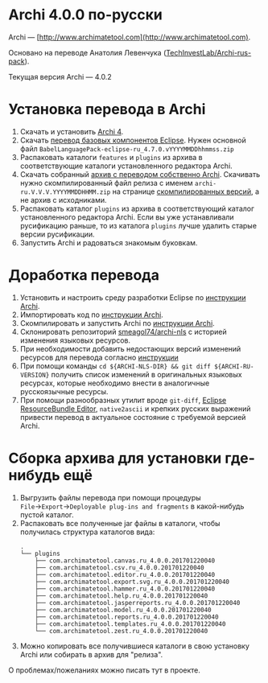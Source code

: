 # Archi 4.0.0 по-русски

Archi — [http://www.archimatetool.com](http://www.archimatetool.com).

Основано на переводе Анатолия Левенчука ([TechInvestLab/Archi-rus-pack](https://github.com/TechInvestLab/Archi-rus-pack)).

Текущая версия Archi — 4.0.2

# Установка перевода в Archi

1. Скачать и установить [Archi 4](http://www.archimatetool.com/download).
2. Скачать [перевод базовых компонентов Eclipse](https://download.eclipse.org/technology/babel/babel_language_packs/R0.16.1/oxygen/oxygen.php#ru). Нужен основной файл `BabelLanguagePack-eclipse-ru_4.7.0.vYYYYMMDDhhmmss.zip`
3. Распаковать каталоги `features` и `plugins` из архива в соответствующие каталоги установленного редактора Archi.
4. Скачать собранный [архив с переводом собственно Archi](https://github.com/smeagol74/archi-ru/releases). Скачивать нужно скомпилированный файл релиза с именем `archi-ru.V.V.V.YYYYMMDDHHMM.zip` на странице [скомпилированных версий](https://github.com/smeagol74/archi-ru/releases), а не архив с исходниками.
5. Распаковать каталог `plugins` из архива в соответствующий каталог установленного редактора Archi. Если вы уже устанавливали русификацию раньше, то из каталога `plugins` лучше удалить старые версии русификации.
6. Запустить Archi и радоваться знакомым буковкам.

# Доработка перевода

1. Установить и настроить среду разработки Eclipse по [инструкции Archi](http://www.archimatetool.com/dev/eclipse-setup).
2. Импортировать код по [инструкции Archi](http://www.archimatetool.com/dev/import-code).
3. Скомпилировать и запустить Archi по [инструкции Archi](http://www.archimatetool.com/dev/running-archi).
4. Склонировать репозиторий [smeagol74/archi-nls](https://github.com/smeagol74/archi-nls) с историей изменения языковых ресурсов.
5. При необходимости добавить недостающих версий изменений ресурсов для перевода согласно [инструкции](https://github.com/smeagol74/archi-nls)
6. При помощи команды `cd ${ARCHI-NLS-DIR} && git diff ${ARCHI-RU-VERSION}` получить список изменений в оригинальных языковых ресурсах, которые необходимо внести в аналогичные русскоязычные ресурсы.   
7. При помощи разнообразных утилит вроде `git-diff`, [Eclipse ResourceBundle Editor](https://github.com/essiembre/eclipse-rbe), `native2ascii` и крепких русских выражений привести перевод в актуальное состояние с требуемой версией Archi.

# Сборка архива для установки где-нибудь ещё

1. Выгрузить файлы перевода при помощи процедуры `File`→`Export`→`Deployable plug-ins and fragments` в какой-нибудь пустой каталог.
2. Распаковать все полученные jar файлы в каталоги, чтобы получилась структура каталогов вида:
    ```
    .
    └── plugins
        ├── com.archimatetool.canvas.ru_4.0.0.201701220040
        ├── com.archimatetool.csv.ru_4.0.0.201701220040
        ├── com.archimatetool.editor.ru_4.0.0.201701220040
        ├── com.archimatetool.export.svg.ru_4.0.0.201701220040
        ├── com.archimatetool.hammer.ru_4.0.0.201701220040
        ├── com.archimatetool.help.ru_4.0.0.201701220040
        ├── com.archimatetool.jasperreports.ru_4.0.0.201701220040
        ├── com.archimatetool.model.ru_4.0.0.201701220040
        ├── com.archimatetool.reports.ru_4.0.0.201701220040
        ├── com.archimatetool.templates.ru_4.0.0.201701220040
        └── com.archimatetool.zest.ru_4.0.0.201701220040
    ```
3. Можно копировать все получившиеся каталоги в свою установку Archi или собирать в архив для "релиза".

О проблемах/пожеланиях можно писать тут в проекте.
